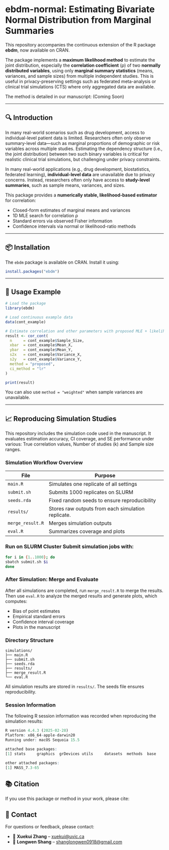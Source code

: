 # ebdm-normal: Estimating Bivariate Normal Distribution from Marginal Summaries

This repository accompanies the continuous extension of the R package **ebdm**, now available on CRAN.

The package implements a **maximum likelihood method** to estimate the joint distribution, especially the **correlation coefficient** (ρ) of two **normally distributed variables**, using only **marginal summary statistics** (means, variances, and sample sizes) from multiple independent studies. This is useful in privacy-preserving settings such as federated meta-analysis or clinical trial simulations (CTS) where only aggregated data are available.

The method is detailed in our manuscript: (Coming Soon)

---

## 🔍 Introduction

In many real-world scenarios such as drug development, access to individual-level patient data is limited. Researchers often only observe summary-level data—such as marginal proportions of demographic or risk variables across multiple studies. Estimating the dependency structure (i.e., the joint distribution) between two such binary variables is critical for realistic clinical trial simulations, but challenging under privacy constraints.

In many real-world applications (e.g., drug development, biostatistics, federated learning), **individual-level data** are unavailable due to privacy concerns. Instead, researchers often only have access to **study-level summaries**, such as sample means, variances, and sizes.

This package provides a **numerically stable, likelihood-based estimator** for correlation:
- Closed-form estimates of marginal means and variances
- 1D MLE search for correlation ρ
- Standard errors via observed Fisher information
- Confidence intervals via normal or likelihood-ratio methods

---

## 📦 Installation

The `ebdm` package is available on CRAN. Install it using:

```r
install.packages("ebdm")
```

---

## 🌰 Usage Example

```r
# Load the package
library(ebdm)

# Load continuous example data
data(cont_example)

# Estimate correlation and other parameters with proposed MLE + likelihood ratio CI
result <- cor_cont(
  n     = cont_example$Sample_Size,
  xbar  = cont_example$Mean_X,
  ybar  = cont_example$Mean_Y,
  s2x   = cont_example$Variance_X,
  s2y   = cont_example$Variance_Y,
  method = "proposed",
  ci_method = "lr"
)

print(result)
```

You can also use `method = "weighted"` when sample variances are unavailable.

---

## 📈 Reproducing Simulation Studies

This repository includes the simulation code used in the manuscript. It evaluates estimation accuracy, CI coverage, and SE performance under various: True correlation values, Number of studies (k) and Sample size ranges.

### Simulation Workflow Overview
| File            | Purpose                                                                  |
|-----------------|--------------------------------------------------------------------------|
| `main.R`        | Simulates one replicate of all settings  |
| `submit.sh`     | Submits 1000 replicates on SLURM            |
| `seeds.rda`     | Fixed random seeds to ensure reproducibility                            |
| `results/`      | Stores raw outputs from each simulation replicate.                       |
| `merge_result.R`| Merges simulation outputs                                       |
| `eval.R`        | Summarizes coverage and plots        
### Run on SLURM Cluster Submit simulation jobs with:
```bash
for i in {1..1000}; do
sbatch submit.sh $i
done
```
### After Simulation: Merge and Evaluate
After all simulations are completed, run `merge_result.R` to merge the results. Then use `eval.R` to analyze the merged results and generate plots, which computes:
- Bias of point estimates
- Empirical standard errors
- Confidence interval coverage
- Plots in the manuscript
### Directory Structure
```
simulations/
├── main.R
├── submit.sh
├── seeds.rda
├── results/
├── merge_result.R
└── eval.R
```
All simulation results are stored in `results/`. The seeds file ensures reproducibility.
### Session Information
The following R session information was recorded when reproducing the simulation results:
```r
R version 4.4.3 (2025-02-28)
Platform: x86_64-apple-darwin20
Running under: macOS Sequoia 15.5

attached base packages:
[1] stats     graphics  grDevices utils     datasets  methods  base     

other attached packages:
[1] MASS_7.3-65
```

## 📚 Citation

If you use this package or method in your work, please cite:









## 💬 Contact

For questions or feedback, please contact:
- 📧 **Xuekui Zhang** – xuekui@uvic.ca
- 📧 **Longwen Shang** – shanglongwen0918@gmail.com









